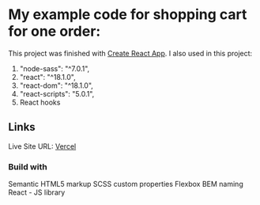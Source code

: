 # My example code for shopping cart for one order:

This project was finished with [Create React App](https://github.com/facebook/create-react-app). I also used in this project:

1.  "node-sass": "^7.0.1",
2.  "react": "^18.1.0",
3.  "react-dom": "^18.1.0",
4.  "react-scripts": "5.0.1",
5.  React hooks

## Links

Live Site URL: [Vercel](https://shopping-cart-react-lhgx2duec-vladimirplyukhin89.vercel.app/)

### Build with

Semantic HTML5 markup
SCSS custom properties
Flexbox
BEM naming
React - JS library
